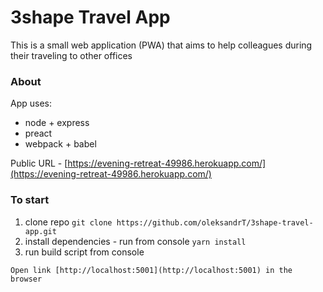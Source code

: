 # 3shape Travel App
This is a small web application (PWA) that aims to help colleagues during their traveling to other offices


### About
App uses:
* node + express
* preact
* webpack + babel

Public URL - [https://evening-retreat-49986.herokuapp.com/](https://evening-retreat-49986.herokuapp.com/)



### To start

1. clone repo
``` git clone https://github.com/oleksandrT/3shape-travel-app.git ```
2. install dependencies - run from console
``` yarn install ```
3. run build script from console
``` yarn run build
Open link [http://localhost:5001](http://localhost:5001) in the browser

